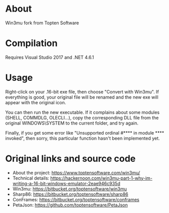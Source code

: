 About
=====

Win3mu fork from Topten Software

Compilation
===========

Requires Visual Studio 2017 and .NET 4.6.1

Usage
=====

Right-click on your .16-bit exe file, then choose "Convert with Win3mu". If everything is good, your original file will be renamed and the new exe will appear with the original icon.

You can then run the new executable. If it complains about some modules (SHELL, COMMDLG, OLECLI...), copy the corresponding DLL file from the original WINDOWS\SYSTEM to the current folder, and try again.

Finally, if you get some error like "Unsupported ordinal #**** in module **** invoked", then sorry, this particular function hasn't been implemented yet.

Original links and source code
==============================

- About the project: https://www.toptensoftware.com/win3mu/
- Technical details: https://hackernoon.com/win3mu-part-1-why-im-writing-a-16-bit-windows-emulator-2eae946c935d
- Win3mu: https://bitbucket.org/toptensoftware/win3mu
- Sharp86: https://bitbucket.org/toptensoftware/sharp86
- ConFrames: https://bitbucket.org/toptensoftware/conframes
- PetaJson: https://github.com/toptensoftware/PetaJson
